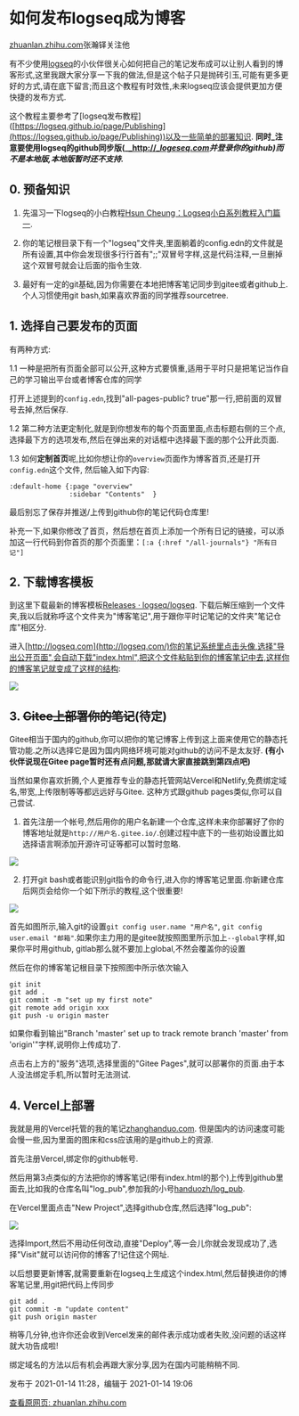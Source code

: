 # 如何发布logseq成为博客

[zhuanlan.zhihu.com](https://zhuanlan.zhihu.com/p/344165645)张瀚铎关注他

有不少使用[logseq](http://logseq.com/)的小伙伴很关心如何把自己的笔记发布成可以让别人看到的博客形式,这里我跟大家分享一下我的做法,但是这个帖子只是抛砖引玉,可能有更多更好的方式,请在底下留言;而且这个教程有时效性,未来logseq应该会提供更加方便快捷的发布方式.

这个教程主要参考了\[logseq发布教程\]([https://logseq.github.io/page/Publishing](https://logseq.github.io/page/Publishing))以及一些简单的部署知识. **同时_注意要使用logseq的github同步版(_[_http://__logeseq.com_](http://logeseq.com/)_并登录你的github)而不是本地版,本地版暂时还不支持._**

## 0\. 预备知识

1) 先温习一下logseq的小白教程[Hsun Cheung：Logseq小白系列教程入门篇一](https://zhuanlan.zhihu.com/p/343854552).

2) 你的笔记根目录下有一个"logseq"文件夹,里面躺着的config.edn的文件就是所有设置,其中你会发现很多行行首有";;"双冒号字样,这是代码注释,一旦删掉这个双冒号就会让后面的指令生效.

3) 最好有一定的git基础,因为你需要在本地把博客笔记同步到gitee或者github上.个人习惯使用git bash,如果喜欢界面的同学推荐sourcetree.

## 1\. 选择自己要发布的页面

有两种方式:

1.1 一种是把所有页面全部可以公开,这种方式要慎重,适用于平时只是把笔记当作自己的学习输出平台或者博客仓库的同学

打开上述提到的`config.edn`,找到"all-pages-public? true"那一行,把前面的双冒号去掉,然后保存.

1.2 第二种方法更定制化,就是到你想发布的每个页面里面,点击标题右侧的三个点,选择最下方的选项发布,然后在弹出来的对话框中选择最下面的那个公开此页面.

1.3 如何**定制首页**呢,比如你想让你的`overview`页面作为博客首页,还是打开`config.edn`这个文件, 然后输入如下内容:

    :default-home {:page "overview"
                   :sidebar "Contents"  }

最后别忘了保存并推送/上传到github你的笔记代码仓库里!

补充一下,如果你修改了首页，然后想在首页上添加一个所有日记的链接，可以添加这一行代码到你首页的那个页面里：`[:a {:href "/all-journals"} "所有日记"]`

## 2\. 下载博客模板

到这里下载最新的博客模板[Releases · logseq/logseq](https://github.com/logseq/logseq/releases). 下载后解压缩到一个文件夹,我以后就称呼这个文件夹为"博客笔记",用于跟你平时记笔记的文件夹"笔记仓库"相区分.

进入[http://logseq.com](http://logseq.com/)你的笔记系统里点击头像,选择"导出公开页面",会自动下载"index.html",把这个文件粘贴到你的博客笔记中去,这样你的博客笔记就变成了这样的结构:

![](https://cubox.pro/c/filters:no_upscale()?imageUrl=https%3A%2F%2Fpic3.zhimg.com%2Fv2-b7f4887656e710c827ed96248de5cc8a_b.png)

## 3\. ~~Gitee上部署你的笔记~~(待定)

Gitee相当于国内的github,你可以把你的笔记博客上传到这上面来使用它的静态托管功能.之所以选择它是因为国内网络环境可能对github的访问不是太友好. **(有小伙伴说现在Gitee page暂时还有点问题,那就请大家直接跳到第四点吧)**

当然如果你喜欢折腾,个人更推荐专业的静态托管网站Vercel和Netlify,免费绑定域名,带宽,上传限制等等都远远好与Gitee. 这种方式跟github pages类似,你可以自己尝试.

1) 首先注册一个帐号,然后用你的用户名新建一个仓库,这样未来你部署好了你的博客地址就是`http://用户名.gitee.io/`.创建过程中底下的一些初始设置比如选择语言啊添加开源许可证等都可以暂时忽略.

![](https://cubox.pro/c/filters:no_upscale()?imageUrl=https%3A%2F%2Fpic2.zhimg.com%2Fv2-6e5c098d2f3a0fd6ac75e123e89ece5d_b.jpg)

2) 打开git bash或者能识别git指令的命令行,进入你的博客笔记里面.你新建仓库后网页会给你一个如下所示的教程,这个很重要!

![](https://cubox.pro/c/filters:no_upscale()?imageUrl=https%3A%2F%2Fpic1.zhimg.com%2Fv2-a7dc234227ae97bc1b721477b4eefbf0_b.jpg)

首先如图所示,输入git的设置`git config user.name "用户名"`, `git config user.email "邮箱"`.如果你主力用的是gitee就按照图里所示加上`--global`字样,如果你平时用github, gitlab那么就不要加上global,不然会覆盖你的设置

然后在你的博客笔记根目录下按照图中所示依次输入

    git init
    git add .
    git commit -m "set up my first note"
    git remote add origin xxx
    git push -u origin master

如果你看到输出"Branch 'master' set up to track remote branch 'master' from 'origin'"字样,说明你上传成功了.

点击右上方的"服务"选项,选择里面的"Gitee Pages",就可以部署你的页面.由于本人没法绑定手机,所以暂时无法测试.

## 4\. Vercel上部署

我就是用的Vercel托管的我的笔记[zhanghanduo.com](http://zhanghanduo.com/). 但是国内的访问速度可能会慢一些,因为里面的图床和css应该用的是github上的资源.

首先注册Vercel,绑定你的github帐号.

然后用第3点类似的方法把你的博客笔记(带有index.html的那个)上传到github里面去,比如我的仓库名叫"log\_pub",参加我的小号[handuozh/log\_pub](https://github.com/handuozh/log_pub).

在Vercel里面点击"New Project",选择github仓库,然后选择"log\_pub":

![](https://cubox.pro/c/filters:no_upscale()?imageUrl=https%3A%2F%2Fpic1.zhimg.com%2Fv2-25bc8744e0e5dfdd44b0ebcaf155492c_b.jpg)

选择Import,然后不用动任何改动,直接"Deploy",等一会儿你就会发现成功了,选择"Visit"就可以访问你的博客了!记住这个网址.

以后想要更新博客,就需要重新在logseq上生成这个index.html,然后替换进你的博客笔记里,用git把代码上传同步

    git add .
    git commit -m "update content"
    git push origin master

稍等几分钟,也许你还会收到Vercel发来的邮件表示成功或者失败,没问题的话这样就大功告成啦!

绑定域名的方法以后有机会再跟大家分享,因为在国内可能稍稍不同.

发布于 2021-01-14 11:28，编辑于 2021-01-14 19:06

[查看原网页: zhuanlan.zhihu.com](https://zhuanlan.zhihu.com/p/344165645)